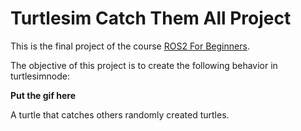 # Turtlesim Catch Them All Project

This is the final project of the course [ROS2 For Beginners](https://www.udemy.com/course/ros2-for-beginners/).

The objective of this project is to create the following behavior in turtlesimnode:

**Put the gif here**

A turtle that catches others randomly created turtles.
